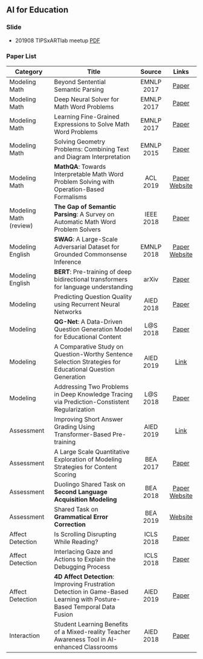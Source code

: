 ## AI for Education

### Slide
- 201908 TIPSxARTlab meetup [PDF](slide.pdf)

### Paper List

Category|Title|Source|Links
---|---|:---:|:---:
Modeling Math|Beyond Sentential Semantic Parsing|EMNLP 2017|[Paper](https://www.aclweb.org/anthology/D17-1083.pdf)
Modeling Math|Deep Neural Solver for Math Word Problems|EMNLP 2017|[Paper](https://www.aclweb.org/anthology/D17-1088.pdf)
Modeling Math|Learning Fine-Grained Expressions to Solve Math Word Problems|EMNLP 2017|[Paper](https://www.aclweb.org/anthology/D17-1084.pdf)
Modeling Math|Solving Geometry Problems: Combining Text and Diagram Interpretation|EMNLP 2015|[Paper](https://www.aclweb.org/anthology/D15-1171)
Modeling Math|**MathQA**: Towards Interpretable Math Word Problem Solving with Operation-Based Formalisms|ACL 2019|[Paper](https://arxiv.org/pdf/1905.13319) [Website](https://math-qa.github.io/math-QA/)
Modeling Math (review)|**The Gap of Semantic Parsing**: A Survey on Automatic Math Word Problem Solvers|IEEE 2018|[Paper](https://arxiv.org/pdf/1808.07290)
Modeling English|**SWAG**: A Large-Scale Adversarial Dataset for Grounded Commonsense Inference|EMNLP 2018|[Paper](https://arxiv.org/pdf/1808.05326) [Website](https://rowanzellers.com/swag/)
Modeling English|**BERT**: Pre-training of deep bidirectional transformers for language understanding|arXiv|[Paper](https://arxiv.org/pdf/1810.04805.pdf)
Modeling|Predicting Question Quality using Recurrent Neural Networks|AIED 2018|[Paper](https://www.researchgate.net/profile/Mihai_Dascalu/publication/325849455_Predicting_Question_Quality_Using_Recurrent_Neural_Networks/links/5b3a98b94585150d23f1d0f2/Predicting-Question-Quality-Using-Recurrent-Neural-Networks.pdf)
Modeling|**QG-Net**: A Data-Driven Question Generation Model for Educational Content|L@S 2018|[Paper](https://par.nsf.gov/servlets/purl/10073281)
Modeling|A Comparative Study on Question-Worthy Sentence Selection Strategies for Educational Question Generation|AIED 2019|[Link](https://link.springer.com/chapter/10.1007/978-3-030-23204-7_6)
Modeling|Addressing Two Problems in Deep Knowledge Tracing via Prediction-Constistent Regularization|L@S 2018|[Paper](https://arxiv.org/pdf/1806.02180)
Assessment|Improving Short Answer Grading Using Transformer-Based Pre-training|AIED 2019|[Link](https://link.springer.com/chapter/10.1007/978-3-030-23204-7_39)
Assessment|A Large Scale Quantitative Exploration of Modeling Strategies for Content Scoring|BEA 2017|[Paper](https://www.aclweb.org/anthology/W17-5052)
Assessment|Duolingo Shared Task on **Second Language Acquisition Modeling**|BEA 2018|[Paper](https://www.aclweb.org/anthology/W18-0506) [Website](http://sharedtask.duolingo.com/)
Assessment|Shared Task on **Grammatical Error Correction**|BEA 2019|[Website](https://www.cl.cam.ac.uk/research/nl/bea2019st/)
Affect Detection|Is Scrolling Disrupting While Reading?|ICLS 2018|[Paper](https://repository.isls.org/bitstream/1/497/1/18.pdf)
Affect Detection|Interlacing Gaze and Actions to Explain the Debugging Process|ICLS 2018|[Paper](https://www.researchgate.net/profile/Michail_Giannakos2/publication/327212550_Interlacing_Gaze_and_Actions_to_Explain_the_Debugging_Process/links/5b806eef92851c1e122f9bf1/Interlacing-Gaze-and-Actions-to-Explain-the-Debugging-Process.pdf)
Affect Detection|**4D Affect Detection**: Improving Frustration Detection in Game-Based Learning with Posture-Based Temporal Data Fusion|AIED 2019|[Paper](http://www.upenn.edu/learninganalytics/ryanbaker/AIED2019_paper_194.pdf)
Interaction|Student Learning Benefits of a Mixed-reality Teacher Awareness Tool in AI-enhanced Classrooms|AIED 2018|[Paper](http://kenholstein.com/AIED_2018_TeacherAI_Experiment.pdf)

